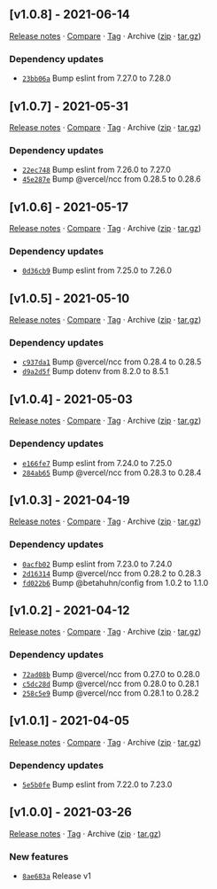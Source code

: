 ## [v1.0.8] - 2021-06-14

[Release notes](https://github.com/BetaHuhn/node-starter/releases/tag/v1.0.8) · [Compare](https://github.com/BetaHuhn/node-starter/compare/v1.0.7...v1.0.8) · [Tag](https://github.com/BetaHuhn/node-starter/tree/v1.0.8) · Archive ([zip](https://github.com/BetaHuhn/node-starter/archive/v1.0.8.zip) · [tar.gz](https://github.com/BetaHuhn/node-starter/archive/v1.0.8.tar.gz))

### Dependency updates

- [`23bb06a`](https://github.com/BetaHuhn/node-starter/commit/23bb06a)  Bump eslint from 7.27.0 to 7.28.0

## [v1.0.7] - 2021-05-31

[Release notes](https://github.com/BetaHuhn/node-starter/releases/tag/v1.0.7) · [Compare](https://github.com/BetaHuhn/node-starter/compare/v1.0.6...v1.0.7) · [Tag](https://github.com/BetaHuhn/node-starter/tree/v1.0.7) · Archive ([zip](https://github.com/BetaHuhn/node-starter/archive/v1.0.7.zip) · [tar.gz](https://github.com/BetaHuhn/node-starter/archive/v1.0.7.tar.gz))

### Dependency updates

- [`22ec748`](https://github.com/BetaHuhn/node-starter/commit/22ec748)  Bump eslint from 7.26.0 to 7.27.0
- [`45e287e`](https://github.com/BetaHuhn/node-starter/commit/45e287e)  Bump @vercel/ncc from 0.28.5 to 0.28.6

## [v1.0.6] - 2021-05-17

[Release notes](https://github.com/BetaHuhn/node-starter/releases/tag/v1.0.6) · [Compare](https://github.com/BetaHuhn/node-starter/compare/v1.0.5...v1.0.6) · [Tag](https://github.com/BetaHuhn/node-starter/tree/v1.0.6) · Archive ([zip](https://github.com/BetaHuhn/node-starter/archive/v1.0.6.zip) · [tar.gz](https://github.com/BetaHuhn/node-starter/archive/v1.0.6.tar.gz))

### Dependency updates

- [`0d36cb9`](https://github.com/BetaHuhn/node-starter/commit/0d36cb9)  Bump eslint from 7.25.0 to 7.26.0

## [v1.0.5] - 2021-05-10

[Release notes](https://github.com/BetaHuhn/node-starter/releases/tag/v1.0.5) · [Compare](https://github.com/BetaHuhn/node-starter/compare/v1.0.4...v1.0.5) · [Tag](https://github.com/BetaHuhn/node-starter/tree/v1.0.5) · Archive ([zip](https://github.com/BetaHuhn/node-starter/archive/v1.0.5.zip) · [tar.gz](https://github.com/BetaHuhn/node-starter/archive/v1.0.5.tar.gz))

### Dependency updates

- [`c937da1`](https://github.com/BetaHuhn/node-starter/commit/c937da1)  Bump @vercel/ncc from 0.28.4 to 0.28.5
- [`d9a2d5f`](https://github.com/BetaHuhn/node-starter/commit/d9a2d5f)  Bump dotenv from 8.2.0 to 8.5.1

## [v1.0.4] - 2021-05-03

[Release notes](https://github.com/BetaHuhn/node-starter/releases/tag/v1.0.4) · [Compare](https://github.com/BetaHuhn/node-starter/compare/v1.0.3...v1.0.4) · [Tag](https://github.com/BetaHuhn/node-starter/tree/v1.0.4) · Archive ([zip](https://github.com/BetaHuhn/node-starter/archive/v1.0.4.zip) · [tar.gz](https://github.com/BetaHuhn/node-starter/archive/v1.0.4.tar.gz))

### Dependency updates

- [`e166fe7`](https://github.com/BetaHuhn/node-starter/commit/e166fe7)  Bump eslint from 7.24.0 to 7.25.0
- [`284ab65`](https://github.com/BetaHuhn/node-starter/commit/284ab65)  Bump @vercel/ncc from 0.28.3 to 0.28.4

## [v1.0.3] - 2021-04-19

[Release notes](https://github.com/BetaHuhn/node-starter/releases/tag/v1.0.3) · [Compare](https://github.com/BetaHuhn/node-starter/compare/v1.0.2...v1.0.3) · [Tag](https://github.com/BetaHuhn/node-starter/tree/v1.0.3) · Archive ([zip](https://github.com/BetaHuhn/node-starter/archive/v1.0.3.zip) · [tar.gz](https://github.com/BetaHuhn/node-starter/archive/v1.0.3.tar.gz))

### Dependency updates

- [`0acfb02`](https://github.com/BetaHuhn/node-starter/commit/0acfb02)  Bump eslint from 7.23.0 to 7.24.0
- [`2d16314`](https://github.com/BetaHuhn/node-starter/commit/2d16314)  Bump @vercel/ncc from 0.28.2 to 0.28.3
- [`fd022b6`](https://github.com/BetaHuhn/node-starter/commit/fd022b6)  Bump @betahuhn/config from 1.0.2 to 1.1.0

## [v1.0.2] - 2021-04-12

[Release notes](https://github.com/BetaHuhn/node-starter/releases/tag/v1.0.2) · [Compare](https://github.com/BetaHuhn/node-starter/compare/v1.0.1...v1.0.2) · [Tag](https://github.com/BetaHuhn/node-starter/tree/v1.0.2) · Archive ([zip](https://github.com/BetaHuhn/node-starter/archive/v1.0.2.zip) · [tar.gz](https://github.com/BetaHuhn/node-starter/archive/v1.0.2.tar.gz))

### Dependency updates

- [`72ad08b`](https://github.com/BetaHuhn/node-starter/commit/72ad08b)  Bump @vercel/ncc from 0.27.0 to 0.28.0
- [`c5dc28d`](https://github.com/BetaHuhn/node-starter/commit/c5dc28d)  Bump @vercel/ncc from 0.28.0 to 0.28.1
- [`258c5e9`](https://github.com/BetaHuhn/node-starter/commit/258c5e9)  Bump @vercel/ncc from 0.28.1 to 0.28.2

## [v1.0.1] - 2021-04-05

[Release notes](https://github.com/BetaHuhn/node-starter/releases/tag/v1.0.1) · [Compare](https://github.com/BetaHuhn/node-starter/compare/v1.0.0...v1.0.1) · [Tag](https://github.com/BetaHuhn/node-starter/tree/v1.0.1) · Archive ([zip](https://github.com/BetaHuhn/node-starter/archive/v1.0.1.zip) · [tar.gz](https://github.com/BetaHuhn/node-starter/archive/v1.0.1.tar.gz))

### Dependency updates

- [`5e5b0fe`](https://github.com/BetaHuhn/node-starter/commit/5e5b0fe)  Bump eslint from 7.22.0 to 7.23.0

## [v1.0.0] - 2021-03-26

[Release notes](https://github.com/BetaHuhn/node-starter/releases/tag/v1.0.0) · [Tag](https://github.com/BetaHuhn/node-starter/tree/v1.0.0) · Archive ([zip](https://github.com/BetaHuhn/node-starter/archive/v1.0.0.zip) · [tar.gz](https://github.com/BetaHuhn/node-starter/archive/v1.0.0.tar.gz))

### New features

- [`8ae683a`](https://github.com/BetaHuhn/node-starter/commit/8ae683a)  Release v1
